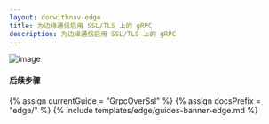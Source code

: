 ```yaml
---
layout: docwithnav-edge
title: 为边缘通信启用 SSL/TLS 上的 gRPC
description: 为边缘通信启用 SSL/TLS 上的 gRPC
---
```


![image](/images/coming-soon.jpg)

#### 后续步骤

{% assign currentGuide = "GrpcOverSsl" %}
{% assign docsPrefix = "edge/" %}
{% include templates/edge/guides-banner-edge.md %}